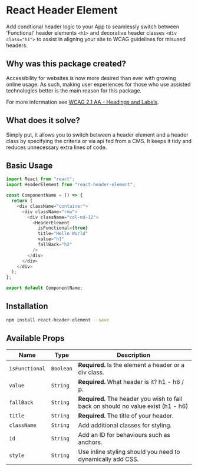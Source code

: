 # React Header Element

Add condtional header logic to your App to seamlessly switch between 'Functional' header elements `<h1>` and decorative header classes `<div class="h1">` to assist in aligning your site to WCAG guidelines for misused headers.

## Why was this package created?

Accessibility for websites is now more desired than ever with growing online usage. As such, making user experiences for those who use assisted technologies better is the main reason for this package.

For more information see [WCAG 2.1 AA - Headings and Labels](https://www.w3.org/WAI/WCAG21/quickref/?showtechniques=246#headings-and-labels).

## What does it solve?

Simply put, it allows you to switch between a header element and a header class by specifying the criteria or via api fed from a CMS. It keeps it tidy and reduces unnecessary extra lines of code.

## Basic Usage

```js
import React from "react";
import HeaderElement from "react-header-element";

const ComponentName = () => {
  return (
    <div className="container">
      <div className="row">
        <div className="col-md-12">
          <HeaderElement
            isFunctional={true}
            title="Hello World"
            value="h1"
            fallBack="h2"
          />
        </div>
      </div>
    </div>
  );
};

export default ComponentName;
```

## Installation

```bash
npm install react-header-element --save
```

## Available Props

| Name           | Type      | Description                                                                       |
| -------------- | --------- | --------------------------------------------------------------------------------- |
| `isFunctional` | `Boolean` | **Required.** Is the element a header or a div class.                             |
| `value`        | `String`  | **Required.** What header is it? h1 - h6 / p.                                     |
| `fallBack`     | `String`  | **Required.** The header you wish to fall back on should no value exist (h1 - h6) |
| `title`        | `String`  | **Required.** The title of your header.                                           |
| `className`    | `String`  | Add additional classes for styling.                                               |
| `id`           | `String`  | Add an ID for behaviours such as anchors.                                         |
| `style`        | `String`  | Use inline styling should you need to dynamically add CSS.                        |
